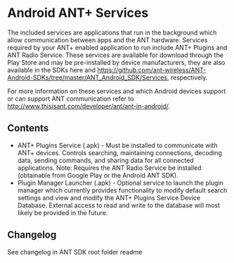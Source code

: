 # Android ANT+ Services
The included services are applications that run in the background which allow communication between apps and the ANT hardware. Services required by your ANT+ enabled application to run include ANT+ Plugins and ANT Radio Service. These services are available for download through the Play Store and may be pre-installed by device manufacturers, they are also available in the SDKs here and https://github.com/ant-wireless/ANT-Android-SDKs/tree/master/ANT_Android_SDK/Services, respectively.

For more information on these services and which Android devices support or can support ANT communication refer to http://www.thisisant.com/developer/ant/ant-in-android/.

## Contents
* ANT+ Plugins Service (.apk) - Must be installed to communicate with ANT+ devices. Controls searching, maintaining connections, decoding data, sending commands, and sharing data for all connected applications. Note: Requires the ANT Radio Service be installed (obtainable from Google Play or the Android ANT SDK).
* Plugin Manager Launcher (.apk) - Optional service to launch the plugin manager which currently provides functionality to modify default search settings and view and modify the ANT+ Plugins Service Device Database. External access to read and write to the database will most likely be provided in the future.

## Changelog
See changelog in ANT SDK root folder readme